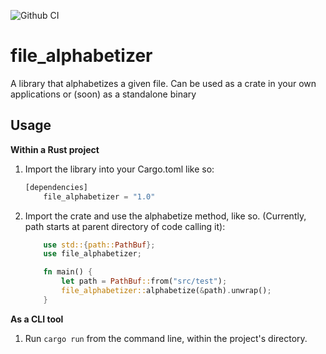 ![Github CI](https://github.com/lasagnamassage/file_alphabetizer/actions/workflows/rust.yml/badge.svg)

# file_alphabetizer
A library that alphabetizes a given file. Can be used as a crate in your own applications or (soon) as a standalone binary

## Usage

**Within a Rust project**
1. Import the library into your Cargo.toml like so:
    ```Rust
    [dependencies] 
        file_alphabetizer = "1.0"
    ```
2. Import the crate and use the alphabetize method, like so.
    (Currently, path starts at parent directory of code calling it):
    ```rust
        use std::{path::PathBuf};
        use file_alphabetizer;

        fn main() {
            let path = PathBuf::from("src/test");
            file_alphabetizer::alphabetize(&path).unwrap();
        }
    ```


**As a CLI tool**
1. Run `cargo run` from the command line, within the project's directory.
